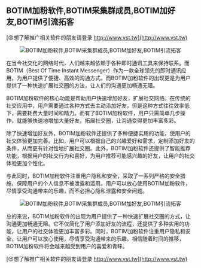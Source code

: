 ## **BOTIM加粉软件,BOTIM采集群成员,BOTIM加好友,BOTIM引流拓客**

[😍想了解推广相关软件的朋友请登录 http://www.vst.tw](http://www.vst.tw)

 <center><img src="https://vst.tw/MP4/tuiguang/png/7.png" alt="BOTIM加粉软件,BOTIM采集群成员,BOTIM加好友,BOTIM引流拓客"></center>

在当今社交化的网络时代，人们越来越依赖于各种即时通讯工具来保持联系。而BOTIM（Best Of Time Instant Messenger）作为一款全球领先的即时通讯应用，为用户提供了便捷、高效的沟通方式。而BOTIM加粉软件的出现更是为用户提供了一种快速扩展社交圈的方法，让人们的沟通更加畅通无阻。

BOTIM加粉软件的核心功能是帮助用户快速增加好友，扩展社交网络。在传统的社交应用中，用户需要通过各种方式去主动添加好友，但是这种方式往往效率低下，需要耗费大量时间和精力。而有了BOTIM加粉软件，用户只需简单几步操作，就能够快速地增加大量好友，拓展社交圈，让沟通变得更加丰富多彩。

除了快速增加好友外，BOTIM加粉软件还提供了多种便捷实用的功能，使用户的社交体验更加完善。比如，用户可以根据自己的兴趣爱好和需求，定制添加好友的条件，从而更有针对性地扩展社交圈。此外，BOTIM加粉软件还提供了智能推荐功能，根据用户的社交行为和喜好，为用户推荐可能感兴趣的好友，让用户的社交体验更加个性化。

与此同时，BOTIM加粉软件注重用户隐私和安全，采取了一系列严格的安全措施，保障用户的个人信息不被泄露和滥用。用户可以放心使用BOTIM加粉软件，尽情享受沟通带来的乐趣，而不必担心隐私泄露和安全问题。

 <center><img src="https://vst.tw/MP4/tuiguang/png/7.png" alt="BOTIM加粉软件,BOTIM采集群成员,BOTIM加好友,BOTIM引流拓客"></center>

总的来说，BOTIM加粉软件的出现为用户提供了一种快速扩展社交圈的方式，让沟通更加畅通无阻。它不仅简化了用户添加好友的流程，还提供了多种实用的功能，让用户的社交体验更加丰富多彩。同时，BOTIM加粉软件注重用户隐私和安全，让用户可以放心使用，尽情享受沟通带来的乐趣。相信随着时间的推移，BOTIM加粉软件将会越来越受到用户的喜爱和青睐。

[😍想了解推广相关软件的朋友请登录 http://www.vst.tw](http://www.vst.tw)



